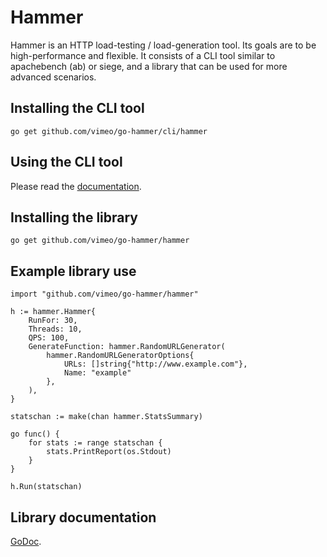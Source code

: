 # Hammer

Hammer is an HTTP load-testing / load-generation tool. Its goals are to be
high-performance and flexible. It consists of a CLI tool similar to
apachebench (ab) or siege, and a library that can be used for more advanced
scenarios.

## Installing the CLI tool

    go get github.com/vimeo/go-hammer/cli/hammer

## Using the CLI tool

Please read the
[documentation](http://godoc.org/github.com/vimeo/go-hammer/cli/hammer).

## Installing the library

    go get github.com/vimeo/go-hammer/hammer

## Example library use

    import "github.com/vimeo/go-hammer/hammer"

    h := hammer.Hammer{
        RunFor: 30,
        Threads: 10,
        QPS: 100,
        GenerateFunction: hammer.RandomURLGenerator(
            hammer.RandomURLGeneratorOptions{
                URLs: []string{"http://www.example.com"},
                Name: "example"
            },
        ),
    }

    statschan := make(chan hammer.StatsSummary)

    go func() {
        for stats := range statschan {
            stats.PrintReport(os.Stdout)
        }
    }

    h.Run(statschan)

## Library documentation

[GoDoc](http://godoc.org/github.com/vimeo/go-hammer/hammer).

